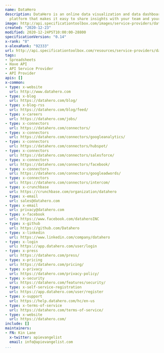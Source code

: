 ```yaml
---
name: DataHero
description: DataHero is an online data visualization and data dashboard software
  platform that makes it easy to share insights with your team and your clients.
image: http://api.specificationtoolbox.com/images/service-providers/datahero.jpg
created: "2020-12-23"
modified: 2020-12-24PST10:00:00-28800
specificationVersion: "0.14"
x-rank: "8"
x-alexaRank: "92333"
url: http://api.specificationtoolbox.com/resources/service-providers/datahero/
tags:
- Spreadsheets
- Have API
- API Service Provider
- API Provider
apis: []
x-common:
- type: x-website
  url: http://www.datahero.com
- type: x-blog
  url: https://datahero.com/blog/
- type: x-blog-rss
  url: https://datahero.com/blog/feed/
- type: x-careers
  url: https://datahero.com/jobs/
- type: x-connectors
  url: https://datahero.com/connectors/
- type: x-connectors
  url: https://datahero.com/connectors/googleanalytics/
- type: x-connectors
  url: https://datahero.com/connectors/hubspot/
- type: x-connectors
  url: https://datahero.com/connectors/salesforce/
- type: x-connectors
  url: https://datahero.com/connectors/facebook/
- type: x-connectors
  url: https://datahero.com/connectors/googleadwords/
- type: x-connectors
  url: https://datahero.com/connectors/intercom/
- type: x-crunchbase
  url: https://crunchbase.com/organization/datahero
- type: x-email
  url: sales@datahero.com
- type: x-email
  url: privacy@datahero.com
- type: x-facebook
  url: https://www.facebook.com/dataheroINC
- type: x-github
  url: https://github.com/Datahero
- type: x-linkedin
  url: https://www.linkedin.com/company/datahero
- type: x-login
  url: https://app.datahero.com/user/login
- type: x-press
  url: https://datahero.com/press/
- type: x-pricing
  url: https://datahero.com/pricing/
- type: x-privacy
  url: https://datahero.com/privacy-policy/
- type: x-security
  url: https://datahero.com/features/security/
- type: x-self-service-registration
  url: https://app.datahero.com/user/register
- type: x-support
  url: https://help.datahero.com/hc/en-us
- type: x-terms-of-service
  url: https://datahero.com/terms-of-service/
- type: x-website
  url: https://datahero.com/
include: []
maintainers:
- FN: Kin Lane
  x-twitter: apievangelist
  email: info@apievangelist.com
...
```

